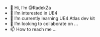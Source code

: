 - 👋 Hi, I’m @RadekZa
- 👀 I’m interested in UE4 
- 🌱 I’m currently learning UE4 Atlas dev kit
- 💞️ I’m looking to collaborate on ...
- 📫 How to reach me ...

<!---
RadekZa/RadekZa is a ✨ special ✨ repository because its `README.md` (this file) appears on your GitHub profile.
You can click the Preview link to take a look at your changes.
--->

